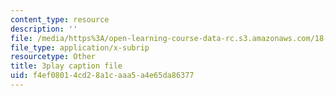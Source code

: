 ```yaml
---
content_type: resource
description: ''
file: /media/https%3A/open-learning-course-data-rc.s3.amazonaws.com/18-06sc-linear-algebra-fall-2011/f4ef08014cd28a1caaa5a4e65da86377_0oBJN8F616U.srt
file_type: application/x-subrip
resourcetype: Other
title: 3play caption file
uid: f4ef0801-4cd2-8a1c-aaa5-a4e65da86377
---
```

